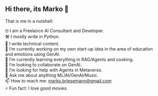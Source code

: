 ## Hi there, its Marko 👋

That is me in a nutshell:

🤓 I am a Freelance AI Consultant and Developer.  
🛠️ I mostly write in Python.  
📝 I write technical content.  
🔭 I’m currently working on my own start-up idea in the area of education and emotions using GenAI.  
🌱 I’m currently learning everything in RAG/Agents and cooking.  
👯 I’m looking to collaborate on GenAI.  
🤔 I’m looking for help with Agents in Metaverse.  
💬 Ask me about anything ML/AI/GenAI/Music.  
📫 How to reach me: marko.briesemann@gmail.com  
⚡ Fun fact: I love good movies.  

